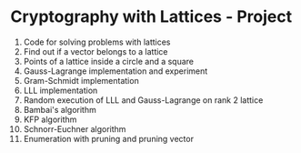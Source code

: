 # Cryptography with Lattices - Project

1. Code for solving problems with lattices
2. Find out if a vector belongs to a lattice
3. Points of a lattice inside a circle and a square
4. Gauss-Lagrange implementation and experiment
5. Gram-Schmidt implementation
6. LLL implementation
7. Random execution of LLL and Gauss-Lagrange on rank 2 lattice
8. Bambai's algorithm
9. KFP algorithm
10. Schnorr-Euchner algorithm
11. Εnumeration with pruning and pruning vector
